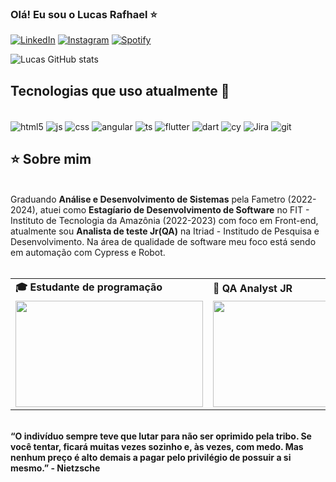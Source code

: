 ### Olá! Eu sou o Lucas Rafhael ⭐

[![LinkedIn](https://img.shields.io/badge/LinkedIn-0077B5?style=for-the-badge&logo=linkedin&logoColor=white)](https://www.linkedin.com/in/lucas-rafhael-40451516b/)
[![Instagram](	https://img.shields.io/badge/Instagram-E4405F?style=for-the-badge&logo=instagram&logoColor=white)](https://instagram.com/1110.100.10010?igshid=YmMyMTA2M2Y=)
[![Spotify](	https://img.shields.io/badge/Spotify-1ED760?&style=for-the-badge&logo=spotify&logoColor=white)](https://open.spotify.com/user/7tohefguq9aeehn700si1tpgo?si=9ea8078a167b4801)

![Lucas GitHub stats](https://github-readme-stats.vercel.app/api?username=Rafhaelz&show_icons=true&theme=synthwave)

## Tecnologias que uso atualmente 🤖

<div style="display: inline_block"><br/>
    <img align="center" alt="html5" src="https://img.shields.io/badge/HTML5-E34F26?style=for-the-badge&logo=html5&logoColor=white" />
    <img align="center" alt="js" src="https://img.shields.io/badge/JavaScript-323330?style=for-the-badge&logo=javascript&logoColor=F7DF1E" />
    <img align="center" alt="css" src="https://img.shields.io/badge/CSS3-1572B6?style=for-the-badge&logo=css3&logoColor=white" />
    <img align="center" alt="angular" src="https://img.shields.io/badge/Angular-DD0031?style=for-the-badge&logo=angular&logoColor=white" />
    <img align="center" alt="ts" src="https://img.shields.io/badge/TypeScript-007ACC?style=for-the-badge&logo=typescript&logoColor=white" />
    <img align="center" alt="flutter" src="https://img.shields.io/badge/Flutter-02569B?style=for-the-badge&logo=flutter&logoColor=white" />
    <img align="center" alt="dart" src="https://img.shields.io/badge/Dart-0175C2?style=for-the-badge&logo=dart&logoColor=white" />
    <img align="center" alt="cy" src="https://img.shields.io/badge/-cypress-%23E5E5E5?style=for-the-badge&logo=cypress&logoColor=058a5e" />
    <img align="center" alt="Jira" src="https://img.shields.io/badge/Jira-0052CC?style=for-the-badge&logo=Jira&logoColor=white" />
    <img align="center" alt="git" src="https://img.shields.io/badge/github-%23121011.svg?style=for-the-badge&logo=github&logoColor=white" />

</div>

## ⭐️ Sobre mim
<div align='center'>
</div><br>
Graduando <b>Análise e Desenvolvimento de Sistemas</b> pela Fametro (2022-2024), atuei como <b>Estagíario de Desenvolvimento de Software</b> no FIT - Instituto de Tecnologia da Amazônia (2022-2023) com foco em Front-end, atualmente sou <b>Analista de teste Jr(QA)</b> na Itriad - Institudo de Pesquisa e Desenvolvimento. Na área de qualidade de software meu foco está sendo em automação com Cypress e Robot. 
<br><br>
<div align="center">
  <table>
    <tr>
      <td>
        <b>🎓 Estudante de programação</b>
      </td>
      <td>
        <b>🧪 QA Analyst JR</b>
      </td>
    </tr>
    <tr>
      <td>
        <img src="https://apilgriminnarnia.files.wordpress.com/2018/09/legally-blonde-laptop-e1536078931635.jpg" width="300px" height="170px">
      </td>
      <td>
          <img src="https://qatestingxperts.weebly.com/uploads/1/2/0/7/120765765/published/giphy.gif?1532528707" width="300px" height="170px">
      </td>
    </tr>
  </table>
</div>
<br/>
<b>“O indivíduo sempre teve que lutar para não ser oprimido pela tribo. Se você tentar, ficará muitas vezes sozinho e, às vezes, com medo. Mas nenhum preço é alto demais a pagar pelo privilégio de possuir a si mesmo.” - Nietzsche</b>
